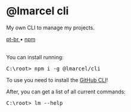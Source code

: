 <div valing="top">
  <h1>@lmarcel <span>cli</span></h1>
  <p>My own CLI to manage my projects.</p>
  <nav>
    <div id="repository-buttons"/>
    <a class="navigation-link disabled" href="https://github.com/L-Marcel/cli/blob/main/README.md" target="__blank__">
      pt-br
    </a>
    <span class="disabled">•</span>
    <a class="navigation-link" href="https://www.npmjs.com/package/@lmarcel/cli" target="__blank__">
      npm
    </a>
  </nav>
</div>

<br/>

<p>You can install running:</p>
<pre>
C:\root> <span>npm</span> i -g @lmarcel/cli
</pre>

<p>To use you need to install the <a href="https://cli.github.com/" target="__target__">GitHub CLI</a>!</p>

<p>After, you can get a list of all current commands:</p>
<pre>
C:\root> <span>lm</span> --help
</pre>